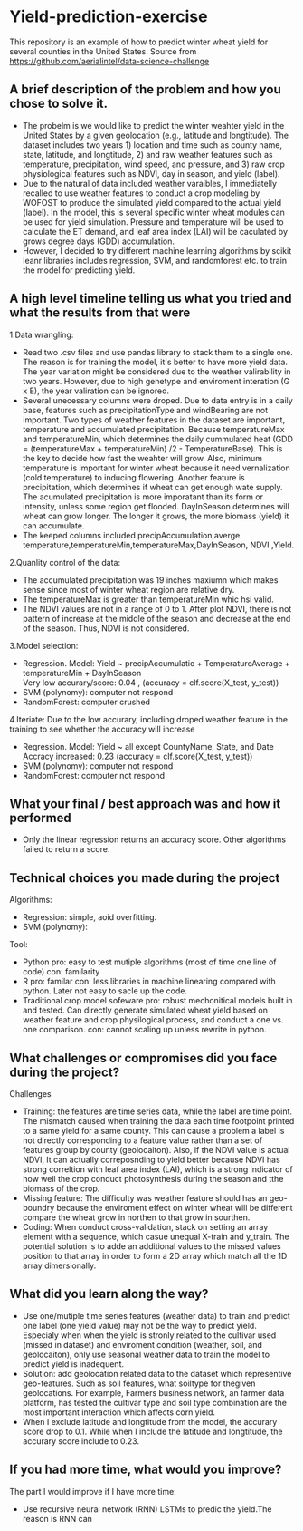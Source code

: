 # Yield-prediction-exercise
This repository is an example of how to predict winter wheat yield for several counties in the United States.
Source from https://github.com/aerialintel/data-science-challenge

## A brief description of the problem and how you chose to solve it.

- The probelm is we would like to predict the winter weahter yield in the United States by a given geolocation (e.g., latitude and longtitude). The dataset includes two years 1) location and time such as county name, state, latitude, and longtitude, 2) and raw weather features such as temperature, precipitation, wind speed, and pressure, and 3) raw crop physiological features such as NDVI, day in season, and yield (label).  
- Due to the natural of data included weather varaibles, I immediatelly recalled to use weather features to conduct a crop modeling by WOFOST to produce the simulated yield compared to the actual yield (label). In the model, this is several specific winter wheat modules can be used for yield simulation. Pressure and temperature will be used to calculate the ET demand, and leaf area index (LAI) will be caculated by grows degree days (GDD) accumulation.
- However, I decided to try different machine learning algorithms by scikit leanr libraries includes regression, SVM, and randomforest etc. to train the model for predicting yield. 

## A high level timeline telling us what you tried and what the results from that were

1.Data wrangling:
- Read two .csv files and use pandas library to stack them to a single one. The reason is for training the model, it's better to have more yield data. The year variation might be considered due to the weather valirability in two years. However, due to high genetype and enviroment interation (G x E), the year valiration can be ignored.
- Several unecessary columns were droped. Due to data entry is in a daily base, features such as precipitationType and windBearing are not important. Two types of weather features in the dataset are important, temperature and accumulated precipitation. Because temperatureMax and temperatureMin, which determines the daily cummulated heat (GDD = (temperatureMax + temperatureMin) /2 - TemperatureBase). This is the key to decide how fast the weahter will grow. Also, minimum temperature is important for winter wheat because it need vernalization (cold temperature) to inducing flowering. Another feature is precipitation, which determines if wheat can get enough wate supply. The acumulated precipitation is more imporatant than its form or intensity, unless some region get flooded. DayInSeason determines will wheat can grow longer. The longer it grows, the more biomass (yield) it can accumulate.
- The keeped columns included precipAccumulation,averge temperature,temperatureMin,temperatureMax,DayInSeason, NDVI ,Yield.

2.Quanlity control of the data:
- The accumulated precipitation was 19 inches maxiumn which makes sense since most of winter wheat region are relative dry. 
- The temperatureMax is greater than temperatureMin whic hsi valid. 
- The NDVI values are not in a range of 0 to 1. After plot NDVI, there is not pattern of increase at the middle of the season and decrease at the end of the season. Thus, NDVI is not considered. 

3.Model selection:
- Regression. Model: Yield ~ precipAccumulatio + TemperatureAverage + temperatureMin + DayInSeason    
  Very low accurary/score: 0.04 , (accuracy = clf.score(X_test, y_test))
- SVM (polynomy): computer not respond
- RandomForest: computer crushed

4.Iteriate:
  Due to the low accurary, including droped weather feature in the training to see whether the accuracy will increase
- Regression. Model: Yield ~ all except CountyName, State, and Date    
  Accracy increased: 0.23 (accuracy = clf.score(X_test, y_test))
- SVM (polynomy): computer not respond
- RandomForest: computer not respond

## What your final / best approach was and how it performed
-  Only the linear regression returns an accuracy score. Other algorithms failed to return a score.

## Technical choices you made during the project
Algorithms:
-  Regression: simple, aoid overfitting.
-  SVM (polynomy): 

Tool:
-  Python
   pro: easy to test mutiple algorithms (most of time one line of code)
   con: familarity 
-  R
   pro: familar
   con: less libraries in machine linearing compared with python. Later not easy to sacle up the code.
-  Traditional crop model sofeware
   pro: robust mechonitical models built in and tested. Can directly generate simulated wheat yield based on weather feature and crop      physilogical process, and conduct a one vs. one comparison. 
   con: cannot scaling up unless rewrite in python.

## What challenges or compromises did you face during the project?
Challenges
- Training: the features are time series data, while the label are time point. The mismatch caused when training the data each time footpoint printed to a same yield for a same county. This can cause a problem a label is not directly corresponding to a feature value rather than a set of features group by county (geolocaiton). Also, if the NDVI value is actual NDVI, It can actually correposnding to yield better because NDVI has strong correltion with leaf area index (LAI), which is a strong indicator of how well the crop conduct photosynthesis during the season and tthe biomass of the crop.  
- Missing feature: The difficulty was weather feature should has an geo-boundry because the enviroment effect on winter wheat will be different compare the wheat grow in northen to that grow in sourthen.
- Coding: When conduct cross-validation, stack on setting an array element with a sequence, which casue unequal X-train and y_train. The potential solution is to adde an additional values to the missed values position to that array in order to form a 2D array which match all the 1D array dimersionally.

## What did you learn along the way?

-  Use one/mutiple time series features (weather data) to train and predict one label (one yield value) may not be the way to predict yield. Especialy when when the yield is stronly related to the cultivar used (missed in dataset) and enviroment condition (weather, soil, and geolocaiton), only use seasonal weather data to train the model to predict yield is inadequent. 
-  Solution: add geolocation related data to the dataset which representive geo-features. Such as soil features, what soiltype for thegiven geolocations. For example, Farmers business network, an farmer data platform, has tested the cultivar type and soil type combination are the most important interaction which affects corn yield. 
-  When I exclude latitude and longtitude from the model, the accurary score drop to 0.1. While when I include the latitude and longtitude, the accurary score include to 0.23.

## If you had more time, what would you improve?
The part I would improve if I have more time:
-  Use recursive neural network (RNN) LSTMs to predic the yield.The reason is RNN can 


